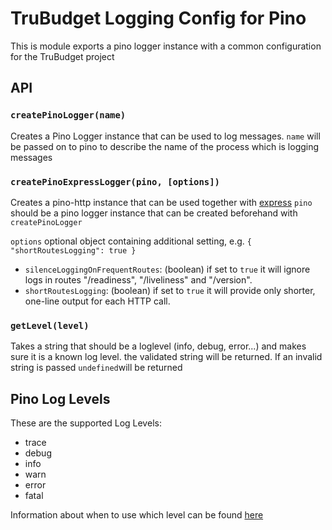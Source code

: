 # TruBudget Logging Config for Pino

This is module exports a pino logger instance with a common configuration for the TruBudget project

## API

### `createPinoLogger(name)`

Creates a Pino Logger instance that can be used to log messages.
`name` will be passed on to pino to describe the name of the process which is logging messages

### `createPinoExpressLogger(pino, [options])`

Creates a pino-http instance that can be used together with [express](https://expressjs.com/de/)
`pino` should be a pino logger instance that can be created beforehand with `createPinoLogger`

`options` optional object containing additional setting, e.g. `{ "shortRoutesLogging": true }`

* `silenceLoggingOnFrequentRoutes`: (boolean) if set to `true` it will ignore logs in routes "/readiness", "/liveliness" and "/version".
* `shortRoutesLogging`: (boolean) if set to `true` it will provide only shorter, one-line output for each HTTP call.

### `getLevel(level)`

Takes a string that should be a loglevel (info, debug, error...) and makes sure it is a known log level.
the validated string will be returned. If an invalid string is passed `undefined`will be returned

## Pino Log Levels

These are the supported Log Levels:

- trace
- debug
- info
- warn
- error
- fatal

Information about when to use which level can be found [here](https://www.section.io/engineering-education/how-to-choose-levels-of-logging/)

